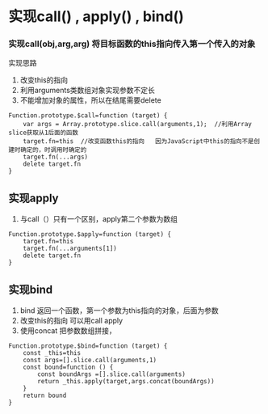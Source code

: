 # 实现call() , apply() , bind()

### 实现call(obj,arg,arg)  将目标函数的this指向传入第一个传入的对象

实现思路

1. 改变this的指向
2. 利用arguments类数组对象实现参数不定长
3. 不能增加对象的属性，所以在结尾需要delete

```
Function.prototype.$call=function (target) {
    var args = Array.prototype.slice.call(arguments,1);  //利用Array slice获取从1后面的函数
    target.fn=this  //改变函数this的指向   因为JavaScript中this的指向不是创建时确定的，时调用时确定的
    target.fn(...args) 
    delete target.fn
}
```



## 实现apply

1. 与call（）只有一个区别，apply第二个参数为数组

```
Function.prototype.$apply=function (target) {
    target.fn=this
    target.fn(...arguments[1])
    delete target.fn
}
```

## 实现bind

1. bind 返回一个函数，第一个参数为this指向的对象，后面为参数
2. 改变this的指向 可以用call apply
3. 使用concat 把参数数组拼接，

```
Function.prototype.$bind=function (target) {
    const _this=this
    const args=[].slice.call(arguments,1)
    const bound=function () {
        const boundArgs =[].slice.call(arguments)
        return _this.apply(target,args.concat(boundArgs))
    }
    return bound
}
```

